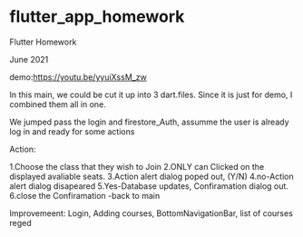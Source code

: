 # flutter_app_homework
 
 Flutter Homework

 June 2021
 
 demo:https://youtu.be/yyuiXssM_zw
 
 In this main, we could be cut it up into 3 dart.files. Since it is just for demo,
 I combined them all in one.
 
  We jumped pass the login and firestore_Auth, assumme the user is already log in
  and ready for some actions
 
  Action:
 
  1.Choose the class that they wish to Join
  2.ONLY can Clicked on the displayed avaliable seats.
  3.Action alert dialog poped out, (Y/N)
  4.no-Action alert dialog disapeared
  5.Yes-Database updates, Confiramation dialog out.
       6.close the Confiramation -back to main
       
       
       
  Improvemeent:
  Login, Adding courses, BottomNavigationBar, list of courses reged
 
